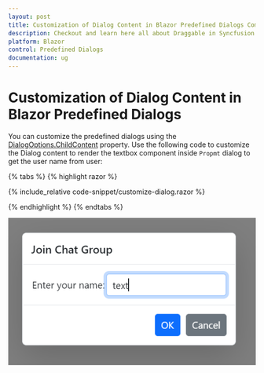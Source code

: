 ```yaml
---
layout: post
title: Customization of Dialog Content in Blazor Predefined Dialogs Component | Syncfusion
description: Checkout and learn here all about Draggable in Syncfusion Blazor Predefined Dialogs component and much more details.
platform: Blazor
control: Predefined Dialogs
documentation: ug
---
```


# Customization of Dialog Content in Blazor Predefined Dialogs

You can customize the predefined dialogs using the [DialogOptions.ChildContent](https://help.syncfusion.com/cr/blazor/Syncfusion.Blazor.Popups.DialogOptions.html#Syncfusion_Blazor_Popups_DialogOptions_ChildContent) property. Use the following code to customize the Dialog content to render the textbox component inside `Propmt` dialog to get the user name from user:

{% tabs %}
{% highlight razor %}

{% include_relative code-snippet/customize-dialog.razor %}

{% endhighlight %}
{% endtabs %}

![Customize Prompt Dialog](./images/blazor-customize-dialog.png)
